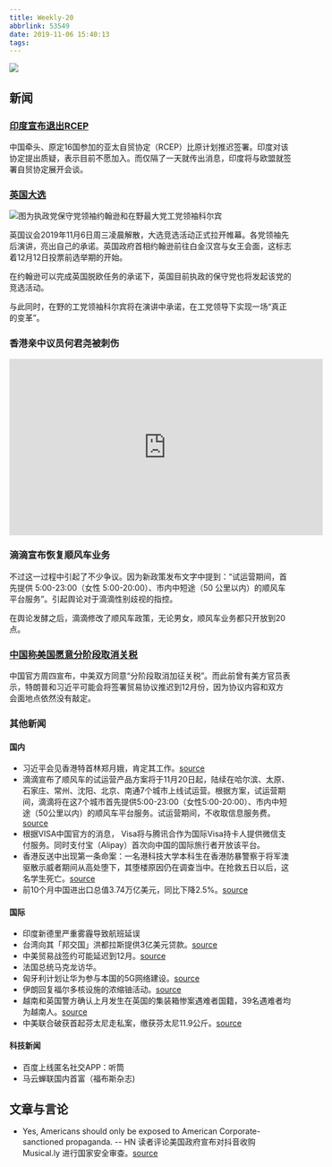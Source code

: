 ```yaml
---
title: Weekly-20
abbrlink: 53549
date: 2019-11-06 15:40:13
tags:
---
```


![](https://imgs.codewoody.com/uploads/big/1fd7fc646d55c11f2a5394df02b88ce8.jpg)

<!--less-->

## 新闻

### [印度宣布退出RCEP](https://www.dw.com/zh/印度退群亚太自贸协定-转身与欧盟谈/a-51107693?maca=chi-rss-chi-all-1127-rdf)

中国牵头、原定16国参加的亚太自贸协定（RCEP）比原计划推迟签署。印度对该协定提出质疑，表示目前不愿加入。而仅隔了一天就传出消息，印度将与欧盟就签署自贸协定展开会谈。

### [英国大选](http://www.bbc.com/zhongwen/simp/world-50320490)

![图为执政党保守党领袖约翰逊和在野最大党工党领袖科尔宾](https://imgs.codewoody.com/uploads/big/1fd7fc646d55c11f2a5394df02b88ce8.jpg)

英国议会2019年11月6日周三凌晨解散，大选竞选活动正式拉开帷幕。各党领袖先后演讲，亮出自己的承诺。英国政府首相约翰逊前往白金汉宫与女王会面，这标志着12月12日投票前选举期的开始。

在约翰逊可以完成英国脱欧任务的承诺下，英国目前执政的保守党也将发起该党的竞选活动。

与此同时，在野的工党领袖科尔宾将在演讲中承诺，在工党领导下实现一场“真正的变革”。

### 香港亲中议员何君尧被刺伤

<iframe width="560" height="315" src="https://www.youtube.com/embed/1CPZdkn7rc4" frameborder="0" allow="accelerometer; autoplay; encrypted-media; gyroscope; picture-in-picture" allowfullscreen></iframe>

### 滴滴宣布恢复顺风车业务

不过这一过程中引起了不少争议。因为新政策发布文字中提到：“试运营期间，首先提供 5:00-23:00（女性 5:00-20:00）、市内中短途（50 公里以内）的顺风车平台服务”。引起舆论对于滴滴性别歧视的指控。

在舆论发酵之后，滴滴修改了顺风车政策，无论男女，顺风车业务都只开放到20点。

### [中国称美国愿意分阶段取消关税](https://www.dw.com/zh/贸易战：中国称美国愿意-分阶段取消关税/a-51144826?maca=chi-rss-chi-all-1127-rdf)

中国官方周四宣布，中美双方同意“分阶段取消加征关税”。而此前曾有美方官员表示，特朗普和习近平可能会将签署贸易协议推迟到12月份，因为协议内容和双方会面地点依然没有敲定。

### 其他新闻

#### 国内

- 习近平会见香港特首林郑月娥，肯定其工作。[source](http://www.bbc.com/zhongwen/simp/chinese-news-50298922)
- 滴滴宣布了顺风车的试运营产品方案将于11月20日起，陆续在哈尔滨、太原、石家庄、常州、沈阳、北京、南通7个城市上线试运营。根据方案，试运营期间，滴滴将在这7个城市首先提供5:00-23:00（女性5:00-20:00）、市内中短途（50公里以内）的顺风车平台服务。试运营期间，不收取信息服务费。[source](http://www.lieyunwang.com/archives/460451)
- 根据VISA中国官方的消息， Visa将与腾讯合作为国际Visa持卡人提供微信支付服务。同时支付宝（Alipay）首次向中国的国际旅行者开放该平台。
- 香港反送中出现第一条命案：一名港科技大学本科生在香港防暴警察于将军澳驱散示威者期间从高处堕下，其堕楼原因仍在调查当中。在抢救五日以后，这名学生死亡。[source](http://www.bbc.com/zhongwen/simp/chinese-news-50302812)
- 前10个月中国进出口总值3.74万亿美元，同比下降2.5%。[source](http://sputniknews.cn/economics/201911081030010067/)

#### 国际

- 印度新德里严重雾霾导致航班延误
- 台湾向其「邦交国」洪都拉斯提供3亿美元贷款。[source](http://www.bbc.com/zhongwen/simp/chinese-news-50299692)
- 中美贸易战签约可能延迟到12月。[source](https://www.dw.com/zh/中美签约恐再延迟-或选择在欧洲见/a-51144826?maca=chi-rss-chi-all-1127-rdf)
- 法国总统马克龙访华。
- 匈牙利计划让华为参与本国的5G网络建设。[source](https://www.dw.com/zh/匈牙利计划让华为参与本国5g网络建设/a-51121503?maca=chi-rss-chi-all-1127-rdf)
- 伊朗回复福尔多核设施的浓缩铀活动。[source](https://cn.reuters.com/article/iran-nuclear-centrifuges-fuel-1107-thur-idCNKBS1XH03C?feedType=RSS&feedName=CNTopGenNews)
- 越南和英国警方确认上月发生在英国的集装箱惨案遇难者国籍，39名遇难者均为越南人。[source](https://cn.reuters.com/article/britain-bodies-truck-1107-thur-idCNKBS1XI026?feedType=RSS&feedName=CNTopGenNews)
- 中美联合破获首起芬太尼走私案，缴获芬太尼11.9公斤。[source](https://cn.reuters.com/article/china-liu-fentanyl-drug-court-1107-idCNKBS1XH0GX?feedType=RSS&feedName=CNTopGenNews)

#### 科技新闻

- 百度上线匿名社交APP：听筒
- 马云蝉联国内首富（福布斯杂志)

## 文章与言论


- Yes, Americans should only be exposed to American Corporate-sanctioned propaganda. -- HN 读者评论美国政府宣布对抖音收购 Musical.ly 进行国家安全审查。[source](http://www.ruanyifeng.com/blog/2019/11/weekly-issue-81.html)